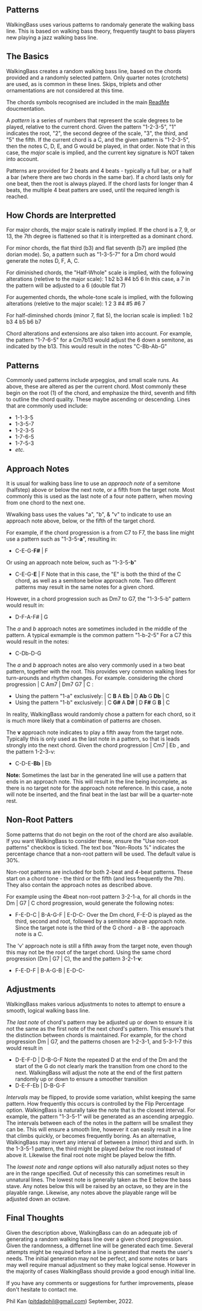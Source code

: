 ## Patterns

WalkingBass uses various patterns to randomaly generate the walking bass line. This is based on walking bass theory, frequently taught to bass players new playing a jazz walking bass line. 

The Basics
----------
WalkingBass creates a random walking bass line, based on the chords provided and a randomly selected pattern. Only quarter notes (crotchets) are used, as is common in these lines. Skips, triplets and other ornamentations are not considered at this time. 

The chords symbols recognised are included in the main [ReadMe](https://github.com/philxan/WalkingBass/blob/main/ReadMe.md) doucmentation. 

A _pattern_ is a series of numbers that represent the scale degrees to be played, relative to the current chord. Given the pattern "1-2-3-5", "1" indicates the root, "2", the second degree of the scale, "3", the third, and "5" the fifth. If the current chord is a C, and the given pattern is "1-2-3-5", then the notes C, D, E, and G would be played, in that order.  Note that in this case, the _major_ scale is implied, and the current key signature is NOT taken into account. 

Patterns are provided for 2 beats and 4 beats - typically a full bar, or a half a bar (where there are two chords in the same bar). If a chord lasts only for one beat, then the root is always played. If the chord lasts for longer than 4 beats, the multiple 4 beat patters are used, until the required length is reached. 

How Chords are Interpretted
---------------------------
For major chords, the major scale is natirally implied. If the chord is a 7, 9, or 13, the 7th degree is flattened so that it is interpretted as a dominant chord. 

For minor chords, the flat third (b3) and flat seventh (b7) are implied (the dorian mode). So, a pattern such as "1-3-5-7" for a Dm chord would generate the notes D, F, A, C.

For diminished chords, the "Half-Whole" scale is implied, with the following alterations (reletive to the major scale): 1 b2 b3 #4 b5 6
In this case, a 7 in the pattern will be adjusted to a 6 (double flat 7)

For augemented chords, the whole-tone scale is implied, with the following alterations (reletive to the major scale): 1 2 3 #4 #5 #6 7

For half-diminshed chords (minor 7, flat 5), the locrian scale is implied: 1 b2 b3 4 b5 b6 b7

Chord alterations and extensions are also taken into account. For example, the pattern "1-7-6-5" for a Cm7b13 would adjust the 6 down a semitone, as indicated by the b13.  This would result in the notes "C-Bb-Ab-G"

Patterns
--------
Commonly used patterns include arpeggios, and small scale runs. As above, these are altered as per the current chord. Most commonly these begin on the root (1) of the chord, and emphasize the third, seventh and fifth to outline the chord quality. These maybe ascending or descending. Lines that are commonly used include:
* 1-1-3-5
* 1-3-5-7
* 1-2-3-5
* 1-7-6-5
* 1-7-5-3
* _etc._

Approach Notes
--------
It is usual for walking bass line to use an _appraoch note_ of a semitone (halfstep) above or below the next note, or a fifth from the target note. Most commonly this is used as the last note of a four note pattern, when moving from one chord to the next one.  

Wwalking bass uses the values "a", "b", & "v" to indicate to use an approach note above, below, or the fifth of the target chord. 

For example, if the chord progression is a from C7 to F7, the bass line might use a pattern such as "1-3-5-**a**", resulting in:
* C-E-G-**F#** | F 

Or using an approach note below, such as "1-3-5-**b**"
* C-E-G-**E** | F 
Note that in this case, the "E" is both the third of the C chord, as well as a semitone below approach note. Two different patterns may result in the same notes for a given chord. 

However, in a chord progression such as Dm7 to G7, the "1-3-5-b" pattern would result in:
* D-F-A-F# | G 

The _a_ and _b_ approach notes are sometimes included in the middle of the pattern. A typical exmample is the common pattern "1-b-2-5" For a C7 this would result in the notes: 
* C-Db-D-G

The _a_ and _b_ approach notes are also very commonly used in a two beat pattern, together with the root. This provides very common walking lines for turn-arounds and rhythm changes. For example. considering the chord progression | C  Am7 | Dm7  G7 | C  :
* Using the pattern "1-a" exclusively: | C **B**  A **Eb** | D **Ab** G **Db** | C
* Using the pattern "1-b" exclusively: | C **G#** A **D#** | D **F#** G **B**  | C

In reality, WalkingBass would randomly chose a pattern for each chord, so it is much more likely that a combination of patterns are chosen. 

The **v** approach note indicates to play a fifth away from the target note. Typically this is only used as the last note in a pattern, so that is leads strongly into the next chord. Given the chord progression | Cm7 | Eb , and the pattern 1-2-3-v:
* C-D-E-**Bb** | Eb

**Note:** Sometimes the last bar in the generated line will use a pattern that ends in an approach note. This will result in the line being incomplete, as there is no target note for the approach note reference. In this case, a note will note be inserted, and the final beat in the last bar will be a quarter-note rest. 

Non-Root Patters
-----
Some patterns that do not begin on the root of the chord are also available. If you want WalkingBass to consider these, ensure the "Use non-root patterns" checkbox is ticked. The text box "Non-Roots %" indicates the percentage chance that a non-root pattern will be used. The default value is 30%. 

Non-root patterns are included for both 2-beat and 4-beat patterns. These start on a chord tone - the third or the fifth (and less frequently the 7th). They also contain the approach notes as described above.

For example using the 4beat non-root pattern 3-2-1-a, for all chords in the  Dm | G7 | C  chord progression, would generate the following notes:
* F-E-D-C | B-A-G-F | E-D-C-
Over the Dm chord, F-E-D is played as the third, second and root, followed by a semitone above approach note. Since the target note is the third of the G chord - a B - the approach note is a C. 

The 'v' approach note is still a fifth away from the target note, even though this may not be the root of the target chord. Using the same chord progression (Dm | G7 | C), the and the pattern 3-2-1-**v**:
* F-E-D-F | B-A-G-B | E-D-C-

Adjustments
-----
WalkingBass makes various adjustments to notes to attempt to ensure a smooth, logical walking bass line. 

_The last note_ of chord's pattern may be adjusted up or down to ensure it is not the same as the first note of the next chord's pattern. This ensure's that the distinction between chords is maintained. For example, for the chord progression Dm | G7, and the patterns chosen are 1-2-3-1, and 5-3-1-7 this would result in
* D-E-F-D | D-B-G-F
Note the repeated D at the end of the Dm and the start of the G do not clearly mark the transition from one chord to the next. WalkingBass will adjust the note at the end of the first pattern randomly up or down to ensure a smoother transition
* D-E-F-Eb | D-B-G-F

_Intervals_ may be flipped, to provide some variation, whilst keeping the same pattern. How frequently this occurs is controlled by the Flip Percentage option. WalkingBass is naturally take the note that is the closest interval. For example, the pattern "1-3-5-1" will be generated as an ascending arpeggio. The intervals between each of the notes in the pattern will be smallest they can be. This will ensure a smooth line, however it can easily result in a line that climbs quickly, or becomes frequently boring. As an alternative, WalkingBass may invert any interval of between a (minor) third and sixth.  In the 1-3-5-1 pattern, the third might be played _below_ the root instead of above it. Likewise the final root note might be played below the fifth. 

The _lowest note_ and _range_ options will also naturally adjust notes so they are in the range specified. Out of necessity this can sometimes result in unnatural lines. The lowest note is generally taken as the E below the bass stave. Any notes below this will be raised by an octave, so they are in the playable range. Likewise, any notes above the playable range will be adjusted down an octave. 

Final Thoughts
-----
Given the description above, WalkingBass can do an adequate job of generating a random walking bass line over a given chord progression. Given the randomness, a differnet line will be generated each time. Several attempts might be required before a line is generated that meets the user's needs.  The initial generation may not be perfect, and some notes or bars may well require manual adjustment so they make logical sense. However in the majority of cases WalkingBass should provide a good enough initial line. 

If you have any comments or suggestions for further improvements, please don't hesitate to contact me. 

Phil Kan (pitdadphil@gmail.com)
September, 2022.
